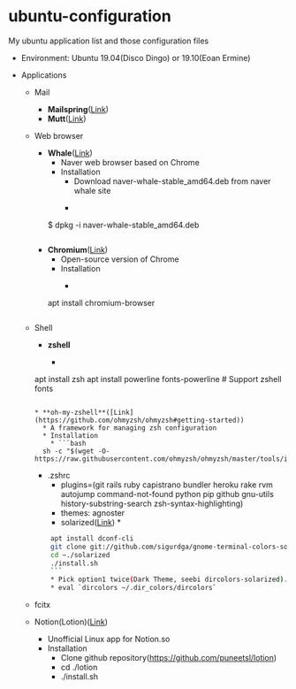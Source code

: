 # ubuntu-configuration

My ubuntu application list and those configuration files

* Environment: Ubuntu 19.04(Disco Dingo) or 19.10(Eoan Ermine)
* Applications

  * Mail
    * **Mailspring**([Link](https://www.getmailspring.com))
    * **Mutt**([Link](http://www.mutt.org))

  * Web browser
    * **Whale**([Link](https://whale.naver.com/ko))
      * Naver web browser based on Chrome
      * Installation
      	* Download naver-whale-stable_amd64.deb from naver whale site
      	* ```bash
	  $ dpkg -i naver-whale-stable_amd64.deb
	  ```
    * **Chromium**([Link](https://www.chromium.org))
      * Open-source version of Chrome
      * Installation
      	* ```bash
	  apt install chromium-browser
	  ```

  * Shell
    * **zshell**
      * ```bash
	apt install zsh
     	apt install powerline fonts-powerline # Support zshell fonts
	```
      
    * **oh-my-zshell**([Link](https://github.com/ohmyzsh/ohmyzsh#getting-started))
      * A framework for managing zsh configuration
      * Installation
        * ```bash
	  sh -c "$(wget -O- https://raw.githubusercontent.com/ohmyzsh/ohmyzsh/master/tools/install.sh)"
	  ```
      * .zshrc
        * plugins=(git rails ruby capistrano bundler heroku rake rvm autojump command-not-found python pip github gnu-utils history-substring-search zsh-syntax-highlighting)
        * themes: agnoster
        * solarized([Link](https://gist.github.com/renshuki/3cf3de6e7f00fa7e744a))
          *
	  ```bash
          apt install dconf-cli
          git clone git://github.com/sigurdga/gnome-terminal-colors-solarized.git ~/.solarized
          cd ~./solarized
          ./install.sh
          ```
          * Pick option1 twice(Dark Theme, seebi dircolors-solarized).
          * eval `dircolors ~/.dir_colors/dircolors`

  * fcitx

  * Notion(Lotion)([Link](https://github.com/puneetsl/lotion))
    * Unofficial Linux app for Notion.so
    * Installation
      * Clone github repository(https://github.com/puneetsl/lotion)
      * cd ./lotion
      * ./install.sh
